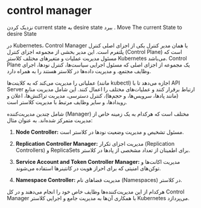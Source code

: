 # control manager

نزدیک کردن current state به desire state ببرد . Move The current State to desire State

در Kubernetes، Control Manager یا همان مدیر کنترل یکی از اجزای اصلی کنترل پلتفرم است. این مدیر بخشی از مجموعه اجزای کنترل (Control Plane) است که مسئول مدیریت عملیات و متغیرهای مختلف کلاستر Kubernetes می‌باشد. Control Plane یک مجموعه از اجزای اصلی که مسئول اجرایی سیاست‌ها، کنترل نودها، اجرای وظایف مجتمع، و مدیریت داده‌ها در کلاستر هستند را به همراه دارد.

عملیاتی را مدیریت می‌کند که به کلاینت‌ها (مانند kubectl) اجازه می‌دهد تا با API Server ارتباط برقرار کنند و عملیات‌های مختلف را اعمال کنند. این شامل مدیریت منابع (مانند پادها، سرویس‌ها، و حجم‌ها)، کنترل دسترسی، مدیریت تراکنش‌ها، اعلان و رویدادها، و سایر وظایف مرتبط با مدیریت کلاستر است.
 
شامل چندین مدیریت‌کننده (Manager) مختلف است که هرکدام به یک زمینه خاص از مدیریت متمرکز شده‌اند. به عنوان مثال:

1. **Node Controller:** مسئول تشخیص و مدیریت وضعیت نودها در کلاستر است.
   
2. **Replication Controller Manager:** مدیریت اجزای تکرار (Replication Controllers) و ReplicaSets برای اطمینان از تعداد مشخصی از پادها در کلاستر.

3. **Service Account and Token Controller Manager:** مدیریت اکانت‌ها و توکن‌های امنیتی که برای احراز هویت در کانتینرها استفاده می‌شوند.

4. **Namespace Controller:** مدیریت فضاهای نام (Namespaces) در کلاستر.

هرکدام از این مدیریت‌کننده‌ها وظایف خاص خود را انجام می‌دهند و در کل Control Manager با همکاری آن‌ها به مدیریت جامع و اجرایی کلاستر Kubernetes می‌پردازد.
